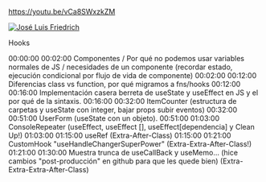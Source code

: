 https://youtu.be/vCa8SWxzkZM

[![José Luis Friedrich](https://img.youtube.com/vi/vCa8SWxzkZM/0.jpg)](https://youtu.be/vCa8SWxzkZM)

Hooks

00:00:00 00:02:00 Componentes / Por qué no podemos usar variables normales de JS / necesidades de un componente (recordar estado, ejecución condicional por flujo de vida de componente)
00:02:00 00:12:00 Diferencias class vs function, por qué migramos a fns/hooks
00:12:00 00:16:00 Implementación casera berreta de useState y useEffect en JS y el por qué de la sintaxis.
00:16:00 00:32:00 ItemCounter (estructura de carpetas y useState con integer, bajar props subir eventos)
00:32:00 00:51:00 UserForm (useState con un objeto). 
00:51:00 01:03:00 ConsoleRepeater (useEffect, useEffect [], useEffect[dependencia] y Clean Up!)
01:03:00 01:15:00 useRef (Extra-After-Class)
01:15:00 01:21:00 CustomHook "useHandleChangerSuperPower" (Extra-Extra-After-Class!)
01:21:00 01:30:00 Muestra trunca de useCallBack y useMemo... (hice cambios "post-producción" en github para que les quede bien) (Extra-Extra-Extra-After-Class)
